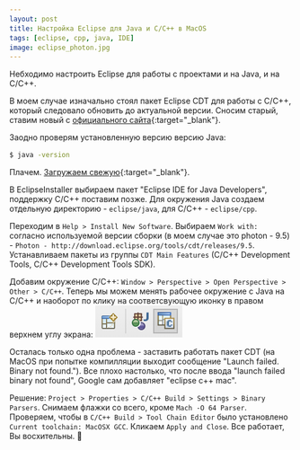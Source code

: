 ```yaml
---
layout: post 
title: Настройка Eclipse для Java и C/C++ в MacOS
tags: [eclipse, cpp, java, IDE]
image: eclipse_photon.jpg
---
```


Небходимо настроить Eclipse для работы с проектами и на Java, и на C/C++. 
<!--excerpt-->
В моем случае изначально стоял пакет Eclipse CDT для работы с C/C++, который следовало обновить до актуальной версии. Сносим старый, ставим новый с [официального сайта](https://www.eclipse.org/downloads/){:target="_blank"}.

Заодно проверям установленную версию версию Java:
```bash
$ java -version
```
Плачем. [Загружаем свежую](https://java.com/ru/download/){:target="_blank"}.

В EclipseInstaller выбираем пакет "Eclipse IDE for Java Developers", поддержку C/C++ поставим позже. Для окружения Java создаем отдельную директорию - `eclipse/java`, для C/C++ - `eclipse/cpp`.

Переходим в `Help > Install New Software`. Выбираем `Work with:` согласно используемой версии сборки (в моем случае это photon - 9.5) - `Photon - http://download.eclipse.org/tools/cdt/releases/9.5`.
Устанавливаем пакеты из группы `CDT Main Features` (C/C++ Development Tools, C/C++ Development Tools SDK).

Добавим окружение C/C++: `Window > Perspective > Open Perspective > Other > C/C++`. Теперь мы можем менять рабочее окружение с Java на C/C++ и наоборот по клику на соответсвующую иконку в правом верхнем углу экрана:
![Иконки смены рабочего окружения](public/img/eclipse_photon_change_env.png)

Осталась только одна проблема - заставить работать пакет CDT (на MacOS при попытке компилляции выходит сообщение "Launch failed. Binary not found."). Все плохо настолько, что после ввода "launch failed binary not found", Google сам добавляет "eclipse c++ mac".

Решение: `Project > Properties > C/C++ Build > Settings > Binary Parsers`. Снимаем флажки со всего, кроме `Mach -O 64 Parser`. Проверяем, чтобы в `C/C++ Build > Tool Chain Editor` было установлено `Current toolchain: MacOSX GCC`. Кликаем `Apply and Close`. Все работает, Вы восхительны. 🎊